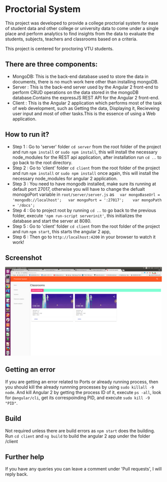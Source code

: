 # Proctorial System

This project was developed to provide a college proctorial system for ease of student data and other college or university data to come under a single place and perform analytics to find insights from the data to evaluate the students, subjects, teachers and classrooms based on a criteria.

This project is centered for proctoring VTU students.

## There are three components:
 * MongoDB: This is the back-end database used to store the data in documents, there is no much work here other than installing mongoDB.
 * Server : This is the back-end server used by the Angular 2 front-end to perform CRUD operations on the data stored in the mongoDB database.Contains the expressJS REST API for the Angular 2 front-end.
 * Client : This is the Angular 2 application which performs most of the task of web development, such as Getting the data, Displaying it, Recieveing user input and most of other tasks.This is the essence of using a Web application.

## How to run it?
* Step 1 : Go to 'server' folder ```cd server``` from the root folder of the project and run ```npm install``` or ```sudo npm install```, this will install the necessary node_modules for the REST api application, after installation run ```cd ..``` to go back to the root directory.
* Step 2 : Go to 'client' folder ```cd client``` from the root folder of the project and run ```npm install``` or ```sudo npm install``` once again, this will install the necessary node_modules for angular 2 application.
* Step 3 : You need to have mongodb installed, make sure its running at default port 27017, otherwise you will have to change the defualt monogoPort variable in ```root/server/server.js``` as ```  var mongoBaseUrl = 'mongodb://localhost';  
	var mongoPort = ':27017';   
	var mongoPath = '/docs';```
* Step 4 : Go to project root by running ```cd ..``` to go back to the previous folder, execute ```'npm run-script serverinit'```, this initializes the database and start the server at 8080.
* Step 5 : Go to 'client' folder `cd client` from the root folder of the project and run ```npm start```, this starts the angular 2 app, 
* Step 6 : Then go to ```http://localhost:4200``` in your browser to watch it work!

## Screenshot

![Alt text](./screenshot.png?raw=true "Optional Title")
  
## Getting an error
  If you are getting an error related to Ports or already running process, then you should kill the already runnning processes by using ```sudo killall -9 node```. And kill Angular 2 by getting the process ID of it, execute ```ps -all```, look for ```@angular/cli```, get its correspoinding PID, and execute ```sudo kill -9 "PID"```.

## Build

Not required unless there are build errors as `npm start` does the building.
Run `cd client` and `ng build` to build the angular 2 app under the folder /client

## Further help

If you have any queries you can leave a comment under 'Pull requests', I will reply back. 
